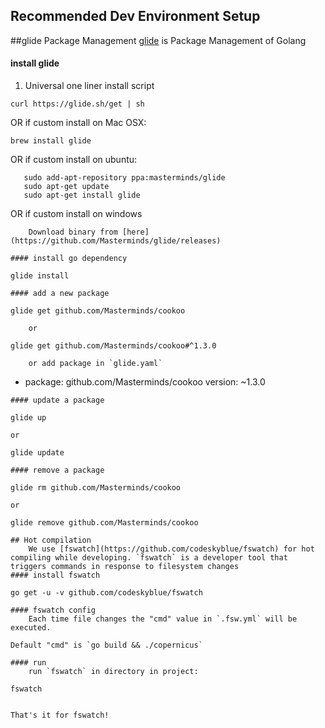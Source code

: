 ## Recommended Dev Environment Setup

##glide Package Management
[glide](https://github.com/Masterminds/glide) is Package Management of Golang

#### install glide
1. Universal one liner install script
 ```
 curl https://glide.sh/get | sh
 ```
OR if custom install on Mac OSX:
 ```
 brew install glide
 ```
OR if custom install on ubuntu:
 ```
    sudo add-apt-repository ppa:masterminds/glide
    sudo apt-get update
    sudo apt-get install glide
```
OR if custom install on windows
```
   	Download binary from [here](https://github.com/Masterminds/glide/releases)

#### install go dependency

```
 	glide install
```
#### add a new package
```
	glide get github.com/Masterminds/cookoo
```
	or
```
	glide get github.com/Masterminds/cookoo#^1.3.0
```
	or add package in `glide.yaml`
```
- package: github.com/Masterminds/cookoo
  version: ~1.3.0
```
#### update a package
```
	glide up
```
or
```
	glide update
```
#### remove a package
```
	glide rm github.com/Masterminds/cookoo
```
or
```
	glide remove github.com/Masterminds/cookoo
```
## Hot compilation
	We use [fswatch](https://github.com/codeskyblue/fswatch) for hot compiling while developing. `fswatch` is a developer tool that triggers commands in response to filesystem changes
#### install fswatch
```
	go get -u -v github.com/codeskyblue/fswatch
```
#### fswatch config 
	Each time file changes the "cmd" value in `.fsw.yml` will be executed.  
```
	Default "cmd" is `go build && ./copernicus`
```
#### run
	run `fswatch` in directory in project:
```
	fswatch
```

That's it for fswatch!
